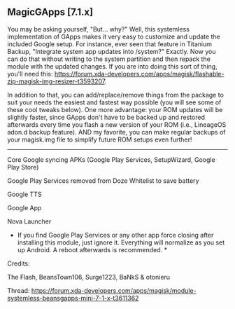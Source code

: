 ## MagicGApps [7.1.x]

You may be asking yourself, "But... why?" 
Well, this systemless implementation of GApps makes it very easy to customize and update the included Google setup. 
For instance, ever seen that feature in Titanium Backup, "Integrate system app updates into /system?" Exactly. Now you can do that without writing to the system partition and then repack the module with the updated changes. If you are into doing this sort of thing, you'll need this: https://forum.xda-developers.com/apps/magisk/flashable-zip-magisk-img-resizer-t3593207.

In addition to that, you can add/replace/remove things from the package to suit your needs the easiest and fastest way possible (you will see some of these cool tweaks below). One more advantage: your ROM updates will be slightly faster, since GApps don't have to be backed up and restored afterwards every time you flash a new version of your ROM (i.e., LineageOS adon.d backup feature). AND my favorite, you can make regular backups of your magisk.img file to simplify future ROM setups even further!
***
Core Google syncing APKs (Google Play Services, SetupWizard, Google Play Store)

Google Play Services removed from Doze Whitelist to save battery

Google TTS

Google App

Nova Launcher


* If you find Google Play Services or any other app force closing after installing this module, just ignore it. Everything will normalize as you set up Android. A reboot afterwards is recommended. *


Credits:

The Flash, BeansTown106, Surge1223, BaNkS & otonieru


Thread: https://forum.xda-developers.com/apps/magisk/module-systemless-beansgapps-mini-7-1-x-t3611362
